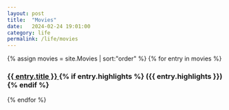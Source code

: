```yaml
---
layout: post
title:  "Movies"
date:   2024-02-24 19:01:00
category: life
permalink: /life/movies
---
```

{% assign movies = site.Movies | sort:"order" %}
{% for entry in movies %}
  <h3>
    <a href="{{site.baseurl}}{{entry.url}}">
      {{ entry.title }}
    </a>
  {% if entry.highlights %}
    ({{ entry.highlights }})
  {% endif %}
  </h3>
{% endfor %}